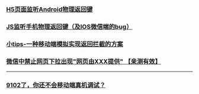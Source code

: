 ### [H5页面监听Android物理返回键](https://juejin.im/post/5c0915795188250b064f4fa0)
### [JS监听手机物理返回键（及IOS微信端的bug）](https://juejin.im/post/5bf7c7b7e51d454c1c45d737)
### [小tips-一种移动端模拟实现返回拦截的方案](https://juejin.im/post/5c919cd75188252d5379db69)
### [微信中禁止网页下拉出现"网页由XXX提供" 【亲测有效】](https://juejin.im/post/5d090827e51d454fbe24a68c)

---
### [9102了，你还不会移动端真机调试？](https://juejin.im/post/5c947f5251882568396a6773)














